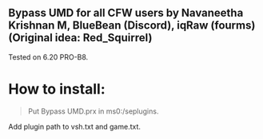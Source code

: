 ## Bypass UMD for all CFW users by Navaneetha Krishnan M, BlueBean (Discord), iqRaw (fourms) (Original idea: Red_Squirrel)

Tested on 6.20 PRO-B8.

# How to install:

> Put Bypass UMD.prx in ms0:/seplugins.<br>

Add plugin path to vsh.txt and game.txt.

